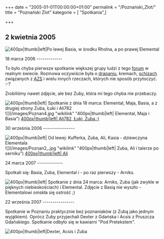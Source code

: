 +++
date = "2005-01-01T00:00:00+01:00"
permalink = "/Poznański_Zlot/"
title = "Poznański Zlot"
kategorie = [ "Spotkania",]

+++

2 kwietnia 2005
---------------

![](/images/PoznanskiZlot01.jpg "400px|thumb|left|Po lewej Basia, w środku Rholna, a po prawej Elemental")

<div style="clear: both">
</div>
18 marca 2006
-------------

To było chyba pierwsze spotkanie większej grupy ludzi z tego [forum](/atopedia/forum_dyskusyjne "wikilink") w realnym świecie. Rozmowa oczywiście była o [drapaniu](/atopedia/drapanie "wikilink"), kremach, [schizach](/atopedia/psychika "wikilink") związanych z [AZS](/atopedia/AZS "wikilink") i wielu innych rzeczach, których nie sposób przytoczyć. :-?

Zrobiliśmy nawet zdjęcie, ale bez Zuby, która mi tego chyba nie przebaczy.

![](/images/Poznan2.jpg "400px|thumb|left| Spotkanie z dnia 18 marca: Elemental, Maja, Basia, a z drugiej strony Zuba, Łuki i Ali782") ![](/images/Poznan4.jpg "wikilink" "400px|thumb|left| Elemental, Maja i Basia") [400px|thumb|left| Ali782, Łuki, Zuba :)](/Grafika:Poznan3.jpg "wikilink")

<div style="clear: both">
</div>
30 września 2006
----------------

![](/images/Poznan1.jpg "400px|thumb|left| Od lewej: Kufferka, Zuba, Ali, Kasia - dziewczyna Elementala") ![](/images/Poznan2_.jpg "wikilink" "400px|thumb|left| Zuba, Ali i talerze po serniku") [400px|thumb|left| Ali](/Grafika:Poznan3_.jpg "wikilink")

<div style="clear: both">
</div>
24 marca 2007
-------------

Spotkali się: Basia, Zuba, Elemental i - po raz pierwszy - Arniks.

![](/images/Atopoznan.jpg "400px|thumb|left| Spotkanie z dnia 24 marca: Arniks, Zuba (jak zwykle w pięknych niebieskościach) i Elemental. Zdjęcie z Basią nie wyszło - Elementalowi omskła się ostrość ;)")

<div style="clear: both">
</div>
22 września 2007
----------------

Spotkanie w Poznaniu praktycznie bez poznaniaków (z Zubą jako jednym wyjątkiem). Oprócz Zuby przyjechali Dexter z Gdańska i Acsis z Pruszcza Gdańskiego. Spotkanie odbyło się w kawiarni "Pod Pretekstem".

![](/images/P1000203.JPG "400px|thumb|left|Dexter, Acsis i Zuba")

<div style="clear: both">
</div>
